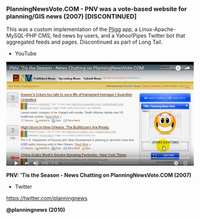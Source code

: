 ### PlanningNewsVote.COM - PNV was a vote-based website for planning/GIS news (2007) [DISCONTINUED] ###

This was a custom implementation of the [Pligg](https://github.com/berteh/pligg-cms) app, a Linux-Apache-MySQL-PHP CMS, fed news by users, and a Yahoo!Pipes Twitter bot that aggregated feeds and pages. Discontinued as part of Long Tail.


* YouTube

[![IMAGE ALT TEXT HERE](https://github.com/gisblog/planningnewsvote.com/blob/master/pnv.jpg)](https://www.youtube.com/watch?v=gO6SmKb6-eI)

**PNV: 'Tis the Season - News Chatting on PlanningNewsVote.COM (2007)**


* Twitter

https://twitter.com/planningnews

**@planningnews (2010)**

